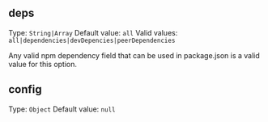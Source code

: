 ## deps
Type: `String|Array`
Default value: `all`
Valid values: `all|dependencies|devDepencies|peerDependencies`

Any valid npm dependency field that can be used in package.json is a valid value for this option.

## config
Type: `Object`
Default value: `null`
